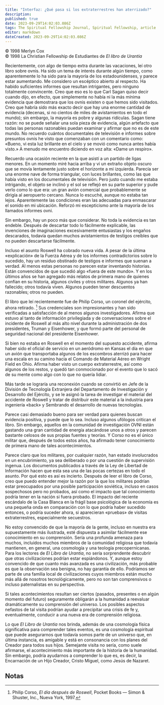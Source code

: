 ```yaml
---
title: "Interfaz: ¿Qué pasa si los extraterrestres han aterrizado?"
description: 
published: true
date: 2023-09-29T14:02:03.086Z
tags: The Spiritual Fellowship Journal, Spiritual Fellowship, article
editor: markdown
dateCreated: 2023-09-29T14:02:03.086Z
---
```


<p class="v-card v-sheet theme--light grey lighten-3 px-2">© 1998 Merlyn Cox<br>© 1998 La Christian Fellowship de Estudiantes de <i>El libro de Urantia</i></p>


Recientemente, con algo de tiempo extra durante las vacaciones, leí otro libro sobre ovnis. Ha sido un tema de interés durante algún tiempo, como aparentemente lo ha sido para la mayoría de los estadounidenses, y parece estar aumentando. Me considero un escéptico abierto al respecto. Ha habido suficientes informes que resultan intrigantes, pero ninguno totalmente convincente. Creo que eso es lo que Carl Sagan quiso decir cuando dijo, en efecto, que simplemente no había ni la más mínima evidencia que demostrara que los ovnis existen o que hemos sido visitados. Creo que habría sido más exacto decir que hay una enorme cantidad de evidencia (decenas, si no cientos de miles de avistamientos en todo el mundo); sin embargo, la mayoría es pobre y algunas ridículas. Sagan tiene razón: no se puede señalar una sola pieza de evidencia, algún artefacto que todas las personas razonables puedan examinar y afirmar que no es de este mundo. No recuerdo cuántos documentales de televisión e informes sobre presuntos ovnis he visto que comenzaban con un comentario como: «Bueno, vi esta luz brillante en el cielo y se movió como nunca antes había visto.» A menudo me encuentro diciendo en voz alta: «Dame un respiro».

Recuerdo una ocasión reciente en la que asistí a un partido de ligas menores. En un momento miré hacia arriba y vi un extraño objeto oscuro que se movía lentamente justo sobre el horizonte a mi izquierda. Parecía ser una enorme nave de forma triangular, con luces brillantes, como las que había visto en los documentales de televisión. Pero justo cuando me estaba intrigando, el objeto se inclinó y el sol se reflejó en su parte superior y pude verlo como lo que era: un gran avión comercial que probablemente se dirigía al aeropuerto cercano. Nunca lo escuché, aunque no estaba tan lejos. Aparentemente las condiciones eran las adecuadas para enmascarar el sonido en mi ubicación. Reforzó mi escepticismo ante la mayoría de los llamados informes ovni.

Sin embargo, hay un poco más que considerar. No toda la evidencia es tan endeble. Después de descartar todo lo fácilmente explicable, las invenciones de imaginaciones excesivamente entusiastas y los engaños descarados, todavía quedan muchos avistamientos de testigos creíbles que no pueden descartarse fácilmente.

Incluso el asunto Roswell ha cobrado nueva vida. A pesar de la última «explicación» de la Fuerza Aérea y de los informes contradictorios sobre lo sucedido, hay un residuo obstinado de testigos e informes que suenan a verdad. Al menos estas personas no parecen estar inventando historias. Están convencidos de que sucedió algo «fuera de este mundo». Y en los últimos años se han agregado más relatos de primera mano de quienes confían en su historia, algunos civiles y otros militares. Algunos ya han fallecido; otros todavía viven. Algunos pueden tener descuentos razonables; otros no pueden.

El libro que leí recientemente fue de Philip Corso, un coronel del ejército, ahora retirado. [^1] Sus credenciales son impresionantes y han sido verificadas a satisfacción de al menos algunos investigadores. Afirma que estuvo al tanto de información privilegiada y de conversaciones sobre el incidente de Roswell al más alto nivel durante la administración de dos presidentes, Truman y Eisenhower, y que formó parte del personal de seguridad nacional del presidente Eisenhower.

Si bien no estaba en Roswell en el momento del supuesto accidente, afirma haber sido el oficial de servicio en un aeródromo en Kansas el día en que un avión que transportaba algunos de los escombros aterrizó para hacer una escala en su camino hacia el Comando de Material Aéreo en Wright Field en Ohio. Afirma haber visto un cuerpo extraterrestre, así como algunos de los restos, y quedó tan conmocionado por el evento que lo sacó de su mente como algo con lo que no quería lidiar.

Más tarde se lograría una reconexión cuando se convirtió en Jefe de la División de Tecnología Extranjera del Departamento de Investigación y Desarrollo del Ejército, y se le asignó la tarea de investigar el material del accidente de Roswell y tratar de distribuir este material a la industria para ingeniería «back» y Sembrando el desarrollo de nuevas tecnologías.

Parece casi demasiado bueno para ser verdad para quienes buscan evidencia positiva, y puede que lo sea. Incluso algunos ufólogos critican el libro. Sin embargo, aquellos en la comunidad de investigación OVNI están gastando una gran cantidad de energía atacándose unos a otros y parecen bastante celosos de sus propias fuentes y teorías. Y Corso no es el único militar que, después de todos estos años, ha afirmado tener conocimiento de primera mano de tales acontecimientos.

Parece claro que los militares, por cualquier razón, han estado involucrados en un encubrimiento, ya sea deliberado o por una cuestión de supervisión ingenua. Los documentos publicados a través de la Ley de Libertad de Información hacen que esta sea una de las pocas certezas en todo el asunto. Por qué esto es así es incierto. Después de leer el libro de Corso, creo que puedo entender mejor la razón por la que los militares podrían estar preocupados por una posible participación soviética, incluso en casos sospechosos pero no probados, así como el impacto que tal conocimiento podría tener en la nación si fuera probado. El impacto del reciente escándalo de la Casa Blanca en la frágil base psicológica de la economía es una pequeña onda en comparación con lo que podría haber sucedido entonces, o podría suceder ahora, si aparecieran «pruebas» de visitas extraterrestres, especialmente secuestros.

No estoy convencido de que la mayoría de la gente, incluso en nuestra era supuestamente más ilustrada, esté dispuesta a asimilar fácilmente ese conocimiento en su comprensión. Sería una profunda amenaza para muchos, incluidos muchos miembros de la comunidad religiosa que todavía mantienen, en general, una cosmología y una teología precopernicanas. Para los lectores de _El Libro de Urantia_, no sería sorprendente descubrir que otras civilizaciones podrían estar espiándonos. Y, aunque estoy convencido de que cuanto más avanzada es una civilización, más probable es que la observación sea benigna, no hay garantía de ello. Podríamos ser parte de una familia local de civilizaciones cuyos miembros están mucho más allá de nosotros tecnológicamente, pero no son tan comprensivos o incluso paternalistas en su perspectiva.

Si tales acontecimientos resultan ser ciertos (pasados, presentes o en algún momento del futuro) seguramente obligarán a la humanidad a reevaluar dramáticamente su comprensión del universo. Los posibles aspectos nefastos de tal visita podrían ayudar a precipitar una crisis de fe y, eventualmente, conducir a una nueva era de comprensión religiosa.

Lo que _El Libro de Urantia_ nos brinda, además de una cosmología física significativa para comprender tales eventos, es una cosmología espiritual que puede asegurarnos que todavía somos parte de un universo que, en última instancia, es amigable y está en consonancia con los planes del Creador para todos sus hijos. Semejante visita no sería, como suele afirmarse, el acontecimiento más importante de la historia de la humanidad. Sin embargo, podría ayudarnos a comprender lo que es, es decir, la Encarnación de un Hijo Creador, Cristo Miguel, como Jesús de Nazaret.


## Notas

[^1]: Philip Corso, _El día después de Roswell_, Pocket Books — Simon & Shuster, Inc., Nueva York, 1997.

